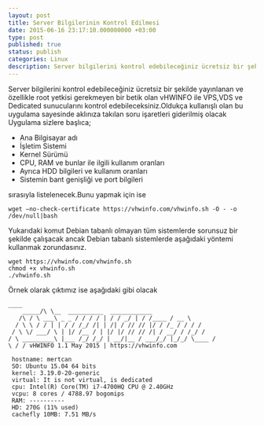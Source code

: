 ```yaml
---
layout: post
title: Server Bilgilerinin Kontrol Edilmesi
date: 2015-06-16 23:17:10.000000000 +03:00
type: post
published: true
status: publish
categories: Linux
description: Server bilgilerini kontrol edebileceğiniz ücretsiz bir şekilde yayınlanan ve özellikle root yetkisi gerekmeyen bir betik olan vHWINFO ile VPS,VDS
---
```


Server bilgilerini kontrol edebileceğiniz ücretsiz bir şekilde yayınlanan ve özellikle root yetkisi gerekmeyen bir betik olan vHWINFO ile VPS,VDS ve Dedicated sunucularını kontrol edebileceksiniz.Oldukça kullanışlı olan bu uygulama sayesinde aklınıza takılan soru işaretleri giderilmiş olacak Uygulama sizlere başlıca;

- Ana Bilgisayar adı
- İşletim Sistemi
- Kernel Sürümü
- CPU, RAM ve bunlar ile ilgili kullanım oranları
- Ayrıca HDD bilgileri ve kullanım oranları
- Sistemin bant genişliği ve port bilgileri

sırasıyla listelenecek.Bunu yapmak için ise

    wget –no-check-certificate https://vhwinfo.com/vhwinfo.sh -O - -o /dev/null|bash

Yukarıdaki komut Debian tabanlı olmayan tüm sistemlerde sorunsuz bir şekilde çalışacak ancak Debian tabanlı sistemlerde aşağıdaki yöntemi kullanmak zorundasınız.

    wget https://vhwinfo.com/vhwinfo.sh
    chmod +x vhwinfo.sh
    ./vhwinfo.sh

Örnek olarak çıktımız ise aşağıdaki gibi olacak

    ____
        _____/\ \__  __________  ____________
       /\ / \ ___\ _ _ / / / / | / / _/ | / /____ / __ \
      / \ \ / / | | / / /_/ /| | /| / // // |/ / /_ / / / /
     / \ \/ ___/ \ | |/ /__ / | |/ |/ // // /| / __/ / /_/ /
    / \ _________\ |___ /_/ /_/ | __/|__ / ___/_/ |_/_/ \____ /
    \ / / vHWINFO 1.1 May 2015 | https://vhwinfo.com

     hostname: mertcan
     SO: Ubuntu 15.04 64 bits
     kernel: 3.19.0-20-generic
     virtual: It is not virtual, is dedicated
     cpu: Intel(R) Core(TM) i7-4700HQ CPU @ 2.40GHz
     vcpu: 8 cores / 4788.97 bogomips
     RAM: ----------
     HD: 270G (11% used)
     cachefly 10MB: 7.51 MB/s

